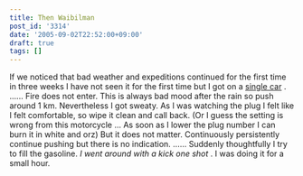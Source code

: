 ```yaml
---
title: Then Waibilman
post_id: '3314'
date: '2005-09-02T22:52:00+09:00'
draft: true
tags: []
---
```


If we noticed that bad weather and expeditions continued for the first time in three weeks I have not seen it for the first time but I got on a [single car](/tag/yb-1) . ...... Fire does not enter. This is always bad mood after the rain so push around 1 km. Nevertheless I got sweaty. As I was watching the plug I felt like I felt comfortable, so wipe it clean and call back. (Or I guess the setting is wrong from this motorcycle ... As soon as I lower the plug number I can burn it in white and orz) But it does not matter. Continuously persistently continue pushing but there is no indication. ...... Suddenly thoughtfully I try to fill the gasoline. _I went around with a kick one shot_ . I was doing it for a small hour.
